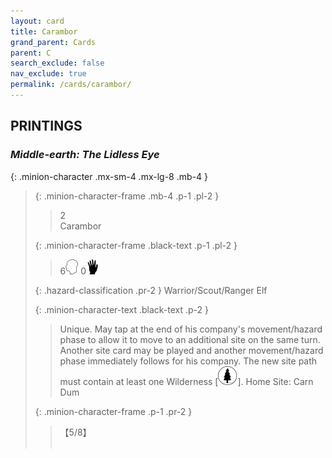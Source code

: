 ```yaml
---
layout: card
title: Carambor
grand_parent: Cards
parent: C
search_exclude: false
nav_exclude: true
permalink: /cards/carambor/
---
```


## PRINTINGS


### _Middle-earth: The Lidless Eye_

{: .minion-character .mx-sm-4 .mx-lg-8 .mb-4 }
> {: .minion-character-frame .mb-4 .p-1 .pl-2 }
> > <div class="hazard-mp">2</div>
> > <div class="card-name">Carambor</div>
>
> {: .minion-character-frame .black-text .p-1 .pl-2 }
> > 6![](/assets/images/mind.svg) 0![](/assets/images/di.svg)
>
> {: .hazard-classification .pr-2 }
> Warrior/Scout/Ranger Elf
>
> {: .minion-character-text .black-text .p-2 }
> > Unique. May tap at the end of his company's movement/hazard phase to allow it to move to an additional site on the same turn. Another site card may be played and another movement/hazard phase immediately follows for his company. The new site path must contain at least one Wilderness \[![](/assets/images/wilderness.svg)].   Home Site: Carn Dum  
>
> {: .minion-character-frame .p-1 .pr-2 }
> > <div class="card-shield">【5/8】</div>
> > <div class="card-corruption-white">&nbsp;</div>
